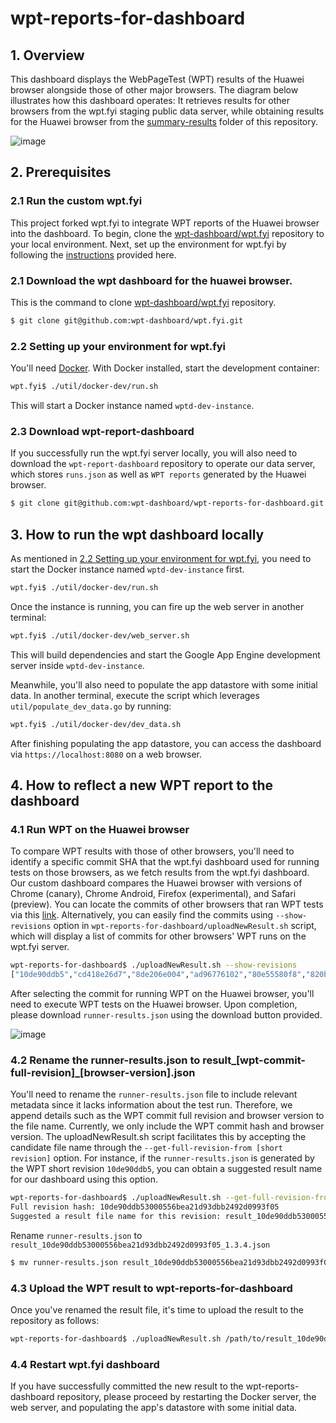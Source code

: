# wpt-reports-for-dashboard

## 1. Overview
This dashboard displays the WebPageTest (WPT) results of the Huawei browser alongside those of other major browsers. The diagram below illustrates how this dashboard operates: It retrieves results for other browsers from the wpt.fyi staging public data server, while obtaining results for the Huawei browser from the [summary-results](https://github.com/wpt-dashboard/wpt-reports-for-dashboard/tree/main/summary-results) folder of this repository.

![image](https://github.com/wpt-dashboard/wpt-reports-for-dashboard/assets/2742826/b601a8c7-f407-4d86-8406-975603fe75cc)


## 2. Prerequisites
### 2.1 Run the custom wpt.fyi
This project forked wpt.fyi to integrate WPT reports of the Huawei browser into the dashboard. To begin, clone the [wpt-dashboard/wpt.fyi](https://github.com/wpt-dashboard/wpt.fyi) repository to your local environment. Next, set up the environment for wpt.fyi by following the [instructions](https://github.com/wpt-dashboard/wpt.fyi) provided here.

### 2.1 Download the wpt dashboard for the huawei browser.
This is the command to clone [wpt-dashboard/wpt.fyi](https://github.com/wpt-dashboard/wpt.fyi) repository.

```sh
$ git clone git@github.com:wpt-dashboard/wpt.fyi.git
```

### 2.2 Setting up your environment for wpt.fyi
You'll need [Docker](https://www.docker.com/). With Docker installed, start the development container:

```sh
wpt.fyi$ ./util/docker-dev/run.sh
```
This will start a Docker instance named `wptd-dev-instance`.

### 2.3 Download wpt-report-dashboard
If you successfully run the wpt.fyi server locally, you will also need to download the `wpt-report-dashboard` repository to operate our data server, which stores `runs.json` as well as `WPT reports` generated by the Huawei browser.

```sh
$ git clone git@github.com:wpt-dashboard/wpt-reports-for-dashboard.git
```

## 3. How to run the wpt dashboard locally
As mentioned in [2.2 Setting up your environment for wpt.fyi](https://github.com/wpt-dashboard/wpt-reports-for-dashboard/edit/main/README.md#22-setting-up-your-environment-for-wptfyi), you need to start the Docker instance named `wptd-dev-instance` first.

```sh
wpt.fyi$ ./util/docker-dev/run.sh
```
Once the instance is running, you can fire up the web server in another terminal:

```sh
wpt.fyi$ ./util/docker-dev/web_server.sh
```

This will build dependencies and start the Google App Engine development server inside `wptd-dev-instance`.

Meanwhile, you'll also need to populate the app datastore with some initial data. In another terminal,
execute the script which leverages `util/populate_dev_data.go` by running:

```sh
wpt.fyi$ ./util/docker-dev/dev_data.sh
```

After finishing populating the app datastore, you can access the dashboard via `https://localhost:8080` on a web browser.

## 4. How to reflect a new WPT report to the dashboard

### 4.1 Run WPT on the Huawei browser
To compare WPT results with those of other browsers, you'll need to identify a specific commit SHA that the wpt.fyi dashboard used for running tests on those browsers, as we fetch results from the wpt.fyi dashboard. Our custom dashboard compares the Huawei browser with versions of Chrome (canary), Chrome Android, Firefox (experimental), and Safari (preview). You can locate the commits of other browsers that ran WPT tests via this [link](https://wpt.fyi/runs?label=master&max-count=100&from=2024-03-28T00%3A00&product=chrome%5Bexperimental%5D&product=firefox%5Bexperimental%5D&product=chrome_android&product=safari%5Bpreview%5D&aligned). Alternatively, you can easily find the commits using `--show-revisions` option in `wpt-reports-for-dashboard/uploadNewResult.sh` script, which will display a list of commits for other browsers' WPT runs on the wpt.fyi server.

```sh
wpt-reports-for-dashboard$ ./uploadNewResult.sh --show-revisions
["10de90ddb5","cd418e26d7","8de206e004","ad96776102","80e55580f8","820b6449e0","16f18d8135","a4a67cf7d5","57e5eb7b1a","ac8b032c18","1a37a72a12","e99b8186f7","3f44a73e21","d6c9b797f3","3bfcd2d3f1","94d4057fa2","21726d3bec","acabb88c58","c9e74b1951","f94851f9d6","8c53b2ec0e","b847b1030f","2da89e3238","c399cf9e27","49e8a846d9","efd5dd8342","1e23d2d783","caa8d8c413","9820252a70","aab5ae6d81","8421ab572f","fd3510de36","0267c3951d","33125ab6b5"]
```

After selecting the commit for running WPT on the Huawei browser, you'll need to execute WPT tests on the Huawei browser. Upon completion, please download `runner-results.json` using the download button provided.

![image](https://github.com/wpt-dashboard/wpt-reports-for-dashboard/assets/2742826/293e8f7a-b8dc-4b6b-aa7c-b3279ea966e8)

### 4.2 Rename the runner-results.json to result_[wpt-commit-full-revision]_[browser-version].json
You'll need to rename the `runner-results.json` file to include relevant metadata since it lacks information about the test run. Therefore, we append details such as the WPT commit full revision and browser version to the file name. Currently, we only include the WPT commit hash and browser version. The uploadNewResult.sh script facilitates this by accepting the candidate file name through the `--get-full-revision-from [short revision]` option. For instance, if the `runner-results.json` is generated by the WPT short revision `10de90ddb5`, you can obtain a suggested result name for our dashboard using this option.

```sh
wpt-reports-for-dashboard$ ./uploadNewResult.sh --get-full-revision-from 10de90ddb5                                                                                                                        [11:46:37]
Full revision hash: 10de90ddb53000556bea21d93dbb2492d0993f05
Suggested a result file name for this revision: result_10de90ddb53000556bea21d93dbb2492d0993f05_1.3.4.json
```

Rename `runner-results.json` to `result_10de90ddb53000556bea21d93dbb2492d0993f05_1.3.4.json`

```sh
$ mv runner-results.json result_10de90ddb53000556bea21d93dbb2492d0993f05_1.3.4.json
```

### 4.3 Upload the WPT result to wpt-reports-for-dashboard
Once you've renamed the result file, it's time to upload the result to the repository as follows:

```sh
wpt-reports-for-dashboard$ ./uploadNewResult.sh /path/to/result_10de90ddb53000556bea21d93dbb2492d0993f05_1.3.4.json
```

### 4.4 Restart wpt.fyi dashboard

If you have successfully committed the new result to the wpt-reports-dashboard repository, please proceed by restarting the Docker server, the web server, and populating the app's datastore with some initial data.






